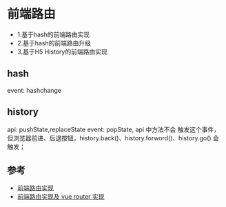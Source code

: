 # 前端路由

- 1.基于hash的前端路由实现
- 2.基于hash的前端路由升级
- 3.基于H5 History的前端路由实现


## hash

event: hashchange


## history

api: pushState,replaceState
event: popState,   api 中方法不会 触发这个事件，但浏览器前进、后退按钮，history.back()、history.forword()、history.go() 会触发；




## 参考
- [前端路由实现](https://juejin.im/post/5ac61da66fb9a028c71eae1b)
- [前端路由实现及 vue router 实现](https://github.com/muwoo/blogs/issues/22)
